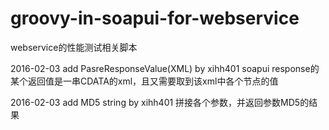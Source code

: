 # groovy-in-soapui-for-webservice
webservice的性能测试相关脚本

2016-02-03 add PasreResponseValue(XML) by xihh401
  soapui response的某个返回值是一串CDATA的xml，且又需要取到该xml中各个节点的值
  
2016-02-03 add MD5 string by xihh401
  拼接各个参数，并返回参数MD5的结果
